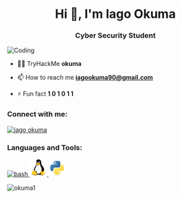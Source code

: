 <h1 align="center">Hi 👋, I'm Iago Okuma</h1>
<h3 align="center">Cyber Security Student</h3>
<img allign="rigth" alt="Coding" width="400" src="https://i.pinimg.com/originals/55/01/60/5501609ee45d514d1f2c4a63502045e2.gif">

- 👨‍💻 TryHackMe **okuma**

- 📫 How to reach me **iagookuma90@gmail.com**

- ⚡ Fun fact **1 0 1 0 1 1**

<h3 align="left">Connect with me:</h3>
<p align="left">
<a href="https://linkedin.com/in/iago okuma" target="blank"><img align="center" src="https://raw.githubusercontent.com/rahuldkjain/github-profile-readme-generator/master/src/images/icons/Social/linked-in-alt.svg" alt="iago okuma" height="30" width="40" /></a>
</p>

<h3 align="left">Languages and Tools:</h3>
<p align="left"> <a href="https://www.gnu.org/software/bash/" target="_blank" rel="noreferrer"> <img src="https://www.vectorlogo.zone/logos/gnu_bash/gnu_bash-icon.svg" alt="bash" width="40" height="40"/> </a> <a href="https://www.linux.org/" target="_blank" rel="noreferrer"> <img src="https://raw.githubusercontent.com/devicons/devicon/master/icons/linux/linux-original.svg" alt="linux" width="40" height="40"/> </a> <a href="https://www.python.org" target="_blank" rel="noreferrer"> <img src="https://raw.githubusercontent.com/devicons/devicon/master/icons/python/python-original.svg" alt="python" width="40" height="40"/> </a> </p>

<p><img align="center" src="https://github-readme-stats.vercel.app/api/top-langs?username=okuma1&show_icons=true&locale=en&layout=compact" alt="okuma1" /></p>
